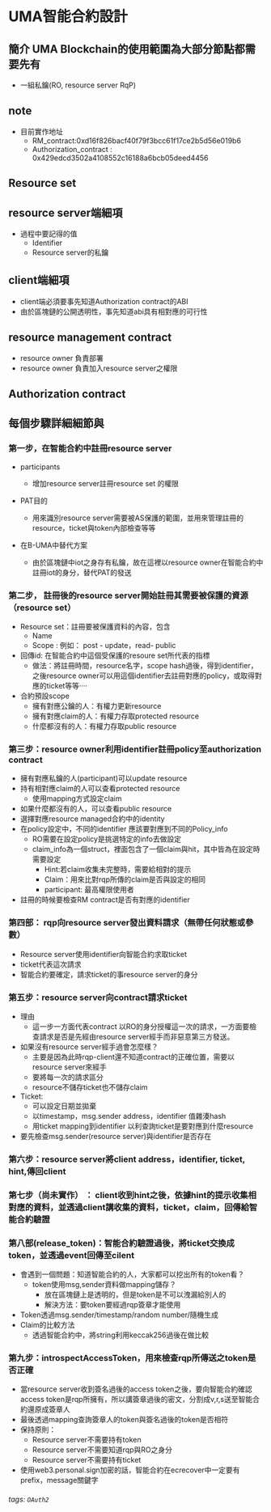 # UMA智能合約設計

## 簡介 UMA Blockchain的使用範圍為大部分節點都需要先有
- 一組私鑰(RO, resource server RqP)

## note
* 目前實作地址
    * RM_contract:0xd16f826bacf40f79f3bcc61f17ce2b5d56e019b6
    * Authorization_contract : 0x429edcd3502a4108552c16188a6bcb05deed4456

## Resource set
## resource server端細項

- 過程中要記得的值
    - Identifier
    - Resource server的私鑰

## client端細項
- client端必須要事先知道Authorization contract的ABI
- 由於區塊鏈的公開透明性，事先知道abi具有相對應的可行性

## resource management contract
- resource owner 負責部署
- resource owner 負責加入resource server之權限

## Authorization contract

## 每個步驟詳細細節與

### 第一步，在智能合約中註冊resource server
- participants
    - 增加resource server註冊resource set 的權限

- PAT目的
    - 用來識別resource server需要被AS保護的範圍，並用來管理註冊的resource，ticket與token內部檢查等等

- 在B-UMA中替代方案
    - 由於區塊鏈中iot之身存有私鑰，故在這裡以resource owner在智能合約中註冊iot的身分，替代PAT的發送

### 第二步， 註冊後的resource server開始註冊其需要被保護的資源（resource set）

- Resource set：註冊要被保護資料的內容，包含
    - Name
    - Scope : 例如： post - update，read- public
- 回傳id: 在智能合約中這個受保護的resoure set所代表的指標
    - 做法：將註冊時間，resource名字，scope hash過後，得到identifier，之後resource owner可以用這個identifier去註冊對應的policy，或取得對應的ticket等等····
- 合約預設scope
    - 擁有對應公鑰的人：有權力更新resource
    - 擁有對應claim的人：有權力存取protected resource
    - 什麼都沒有的人：有權力存取public resource

### 第三步：resource owner利用identifier註冊policy至authorization contract
- 擁有對應私鑰的人(participant)可以update resource
- 持有相對應claim的人可以查看protected resource
    - 使用mapping方式設定claim
- 如果什麼都沒有的人，可以查看public resource
- 選擇對應resource managed合約中的identity
- 在policy設定中，不同的identifier 應該要對應到不同的Policy_info
    - RO需要在設定policy是挑選特定的info去做設定
    - claim_info為一個struct，裡面包含了一個claim與hit，其中皆為在設定時需要設定
        - Hint:若claim收集未完整時，需要給相對的提示
        - Claim：用來比對rqp所傳的claim是否與設定的相同
        - participant: 最高權限使用者
- 註冊的時候要檢查RM contract是否有對應的identifier

### 第四部： rqp向resource server發出資料請求（無帶任何狀態或參數）
- Resource server使用identifier向智能合約求取ticket
- ticket代表這次請求
- 智能合約要確定，請求ticket的事resource server的身分

### 第五步：resource server向contract請求ticket
- 理由
    - 這一步一方面代表contract 以RO的身分授權這一次的請求，一方面要檢查請求是否是先經由resource server經手而非惡意第三方發送。
- 如果沒有resource server經手過會怎麼樣？
    - 主要是因為此時rqp-client還不知道contract的正確位置，需要以resource server來經手
    - 要將每一次的請求區分
    - resource不儲存ticket也不儲存claim
- Ticket:
    - 可以設定日期並拋棄
    - 以timestamp，msg.sender address，identifier 值雜湊hash
    - 用ticket mapping到identifier 以利查詢ticket是要對應到什麼resource
- 要先檢查msg.sender(resource server)與identifier是否存在

### 第六步：resource server將client address，identifier, ticket, hint,傳回client

### 第七步（尚未實作） ： client收到hint之後，依據hint的提示收集相對應的資料，並透過client講收集的資料，ticket，claim，回傳給智能合約驗證

### 第八部(release_token)：智能合約驗證過後，將ticket交換成token，並透過event回傳至cilent
- 會遇到一個問題：知道智能合約的人，大家都可以挖出所有的token看？
    - token使用msg,sender資料做mapping儲存？
        - 放在區塊鏈上是透明的，但是token是不可以洩漏給別人的
        - 解決方法：要token要經過rqp簽章才能使用
- Token透過msg.sender/timestamp/random number/隨機生成
- Claim的比較方法
    - 透過智能合約中，將string利用keccak256過後在做比較
### 第九步：introspectAccessToken，用來檢查rqp所傳送之token是否正確
- 當resource server收到簽名過後的access token之後，要向智能合約確認access token是rqp所擁有，所以講簽章過後的密文，分割成v,r,s送至智能合約還原成簽章人
- 最後透過mapping查詢簽章人的token與簽名過後的token是否相符
- 保持原則：
    - Resource server不需要持有token
    - Resource server不需要知道rqp與RO之身分
    - Resource server不需要持有ticket
- 使用web3.personal.sign加密的話，智能合約在ecrecover中一定要有prefix，message關鍵字


###### tags: `OAuth2`

